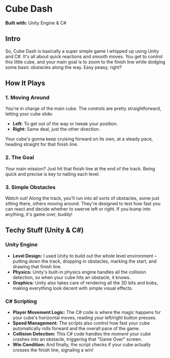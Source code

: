 # Cube Dash

**Built with:** Unity Engine & C#

## Intro

So, Cube Dash is basically a super simple game I whipped up using Unity and C#. It's all about quick reactions and smooth moves. You get to control this little cube, and your main goal is to zoom to the finish line while dodging some basic obstacles along the way. Easy peasy, right?

## How It Plays

### 1. Moving Around
You're in charge of the main cube. The controls are pretty straightforward, letting your cube slide:
* **Left:** To get out of the way or tweak your position.
* **Right:** Same deal, just the other direction.

Your cube's gonna keep cruising forward on its own, at a steady pace, heading straight for that finish line.

### 2. The Goal
Your main mission? Just hit that finish line at the end of the track. Being quick and precise is key to nailing each level.

### 3. Simple Obstacles
Watch out! Along the track, you'll run into all sorts of obstacles, some just sitting there, others moving around. They're designed to test how fast you can react and decide whether to swerve left or right. If you bump into anything, it's game over, buddy!

## Techy Stuff (Unity & C#)

### Unity Engine
* **Level Design:** I used Unity to build out the whole level environment – putting down the track, dropping in obstacles, marking the start, and drawing that finish line.
* **Physics:** Unity's built-in physics engine handles all the collision detection, so when your cube hits an obstacle, it knows.
* **Graphics:** Unity also takes care of rendering all the 3D bits and bobs, making everything look decent with simple visual effects.

### C# Scripting
* **Player Movement Logic:** The C# code is where the magic happens for your cube's horizontal moves, reading your left/right button presses.
* **Speed Management:** The scripts also control how fast your cube automatically rolls forward and the overall pace of the game.
* **Collision Detection:** This C# code handles the *moment* your cube crashes into an obstacle, triggering that "Game Over" screen.
* **Win Condition:** And finally, the script checks if your cube actually crosses the finish line, signaling a win!
